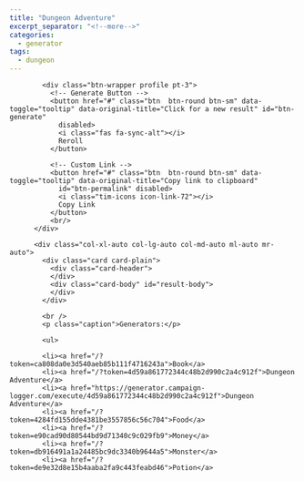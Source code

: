 ```yaml
---
title: "Dungeon Adventure"
excerpt_separator: "<!--more-->"
categories:
  - generator
tags:
  - dungeon
---
```


<body class="profile-page">
  <div class="wrapper">
      <div class="container align-items-center">
        <div class="row">
          <div class="col-xl-8 col-lg-8 col-md-8">

            <div class="btn-wrapper profile pt-3">
              <!-- Generate Button -->
              <button href="#" class="btn  btn-round btn-sm" data-toggle="tooltip" data-original-title="Click for a new result" id="btn-generate"
                disabled>
                <i class="fas fa-sync-alt"></i>
                Reroll
              </button>

              <!-- Custom Link -->
              <button href="#" class="btn  btn-round btn-sm" data-toggle="tooltip" data-original-title="Copy link to clipboard"
                id="btn-permalink" disabled>
                <i class="tim-icons icon-link-72"></i>
                Copy Link
              </button>
              <br/>
          </div>

          <div class="col-xl-auto col-lg-auto col-md-auto ml-auto mr-auto">
            <div class="card card-plain">
              <div class="card-header">
              </div>
              <div class="card-body" id="result-body">
              </div>
            </div>

            <br />
            <p class="caption">Generators:</p>
            
            <ul>

            <li><a href="/?token=ca808da0e3d540aeb85b111f4716243a">Book</a>
            <li><a href="/?token=4d59a861772344c48b2d990c2a4c912f">Dungeon Adventure</a>
            <li><a href="https://generator.campaign-logger.com/execute/4d59a861772344c48b2d990c2a4c912f">Dungeon Adventure</a>
            <li><a href="/?token=4284fd155dde4381be3557856c56c704">Food</a>
            <li><a href="/?token=e90cad90d80544bd9d71340c9c029fb9">Money</a>
            <li><a href="/?token=db916491a1a24485bc9dc3340b9644a5">Monster</a>
            <li><a href="/?token=de9e32d8e15b4aaba2fa9c443feabd46">Potion</a>

  <!--   Core JS Files   -->
  <script src="assets/js/core/jquery.min.js" type="text/javascript"></script>
  <script src="assets/js/core/popper.min.js" type="text/javascript"></script>
  <script src="assets/js/core/bootstrap.min.js" type="text/javascript"></script>
  <script src="assets/js/plugins/perfect-scrollbar.jquery.min.js"></script>
  <!--  Plugin for Switches, full documentation here: http://www.jque.re/plugins/version3/bootstrap.switch/ -->
  <script src="assets/js/plugins/bootstrap-switch.js"></script>
  <!--  Plugin for the Sliders, full documentation here: http://refreshless.com/nouislider/ -->
  <script src="assets/js/plugins/nouislider.min.js" type="text/javascript"></script>
  <!-- Chart JS -->
  <script src="assets/js/plugins/chartjs.min.js"></script>
  <!--  Plugin for the DatePicker, full documentation here: https://github.com/uxsolutions/bootstrap-datepicker -->
  <script src="assets/js/plugins/moment.min.js"></script>
  <!-- Control Center for Black UI Kit: parallax effects, scripts for the example pages etc -->
  <script src="assets/js/blk-design-system.min.js?v=1.0.0" type="text/javascript"></script>
  <script src="assets/js/app.js" type="text/javascript"></script>
